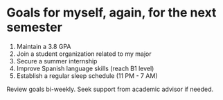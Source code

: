 # Goals for myself, again, for the next semester

1. Maintain a 3.8 GPA
2. Join a student organization related to my major
3. Secure a summer internship
4. Improve Spanish language skills (reach B1 level)
5. Establish a regular sleep schedule (11 PM - 7 AM)

Review goals bi-weekly. Seek support from academic advisor if needed.
